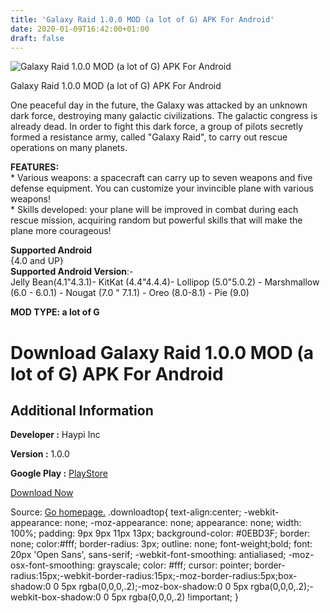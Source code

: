 ```yaml
---
title: 'Galaxy Raid 1.0.0 MOD (a lot of G) APK For Android'
date: 2020-01-09T16:42:00+01:00
draft: false
---
```


![Galaxy Raid 1.0.0 MOD (a lot of G) APK For Android](https://i1.wp.com/apkhome.net/wp-content/uploads/2020/01/Galaxy-Raid-1.0.0-MOD-a-lot-of-G.png "Galaxy Raid 1.0.0 MOD (a lot of G) APK For Android")

  

Galaxy Raid 1.0.0 MOD (a lot of G) APK For Android

One peaceful day in the future, the Galaxy was attacked by an unknown dark force, destroying many galactic civilizations. The galactic congress is already dead. In order to fight this dark force, a group of pilots secretly formed a resistance army, called "Galaxy Raid", to carry out rescue operations on many planets.

**FEATURES:**  
\* Various weapons: a spacecraft can carry up to seven weapons and five defense equipment. You can customize your invincible plane with various weapons!  
\* Skills developed: your plane will be improved in combat during each rescue mission, acquiring random but powerful skills that will make the plane more courageous!

**Supported Android**  
{4.0 and UP}  
**Supported Android Version**:-  
Jelly Bean(4.1"4.3.1)- KitKat (4.4"4.4.4)- Lollipop (5.0"5.0.2) - Marshmallow (6.0 - 6.0.1) - Nougat (7.0 " 7.1.1) - Oreo (8.0-8.1) - Pie (9.0)

**MOD TYPE: a lot of G**

Download Galaxy Raid 1.0.0 MOD (a lot of G) APK For Android
===========================================================

Additional Information
----------------------

**Developer :** Haypi Inc

**Version :** 1.0.0

**Google Play :** [PlayStore](https://play.google.com/store/apps/details?id=com.haypi.galaxy.googleplay)

  

[Download Now](https://store4app.co/post/galaxy-raid-1-0-0-mod-a-lot-of-g-apk-for-android_1578584361)

  
Source: [Go homepage.](https://store4app.co/post/galaxy-raid-1-0-0-mod-a-lot-of-g-apk-for-android_1578584361) .downloadtop{ text-align:center; -webkit-appearance: none; -moz-appearance: none; appearance: none; width: 100%; padding: 9px 9px 11px 13px; background-color: #0EBD3F; border: none; color:#fff; border-radius: 3px; outline: none; font-weight;bold; font: 20px 'Open Sans', sans-serif; -webkit-font-smoothing: antialiased; -moz-osx-font-smoothing: grayscale; color: #fff; cursor: pointer; border-radius:15px;-webkit-border-radius:15px;-moz-border-radius:5px;box-shadow:0 0 5px rgba(0,0,0,.2);-moz-box-shadow:0 0 5px rgba(0,0,0,.2);-webkit-box-shadow:0 0 5px rgba(0,0,0,.2) !important; }